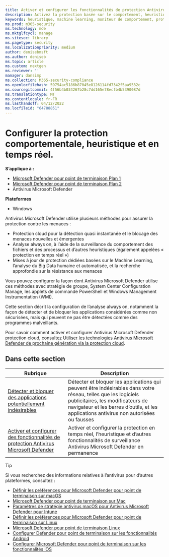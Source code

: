 ```yaml
---
title: Activer et configurer les fonctionnalités de protection Antivirus Microsoft Defender
description: Activez la protection basée sur le comportement, heuristique et en temps réel dans Microsoft Defender AV.
keywords: heuristique, machine learning, moniteur de comportement, protection en temps réel, always-on, Antivirus Microsoft Defender, logiciel anti-programme malveillant, sécurité, defender
ms.prod: m365-security
ms.technology: mde
ms.mktglfcycl: manage
ms.sitesec: library
ms.pagetype: security
ms.localizationpriority: medium
author: denisebmsft
ms.author: deniseb
ms.topic: article
ms.custom: nextgen
ms.reviewer: ''
manager: dansimp
ms.collection: M365-security-compliance
ms.openlocfilehash: 59754ac5186b87045e8126114fd7342f5aa9532c
ms.sourcegitcommit: 4f56b4b034267b28c7dd165e78ecfb4b5390087d
ms.translationtype: MT
ms.contentlocale: fr-FR
ms.lasthandoff: 04/12/2022
ms.locfileid: "64788851"
---
```

# <a name="configure-behavioral-heuristic-and-real-time-protection"></a>Configurer la protection comportementale, heuristique et en temps réel.


**S’applique à :**

- [Microsoft Defender pour point de terminaison Plan 1](https://go.microsoft.com/fwlink/p/?linkid=2154037)
- [Microsoft Defender pour point de terminaison Plan 2](https://go.microsoft.com/fwlink/p/?linkid=2154037)
- Antivirus Microsoft Defender 

**Plateformes**
- Windows

Antivirus Microsoft Defender utilise plusieurs méthodes pour assurer la protection contre les menaces :

- Protection cloud pour la détection quasi instantanée et le blocage des menaces nouvelles et émergentes
- Analyse always on, à l’aide de la surveillance du comportement des fichiers et des processus et d’autres heuristiques (également appelées « protection en temps réel »)
- Mises à jour de protection dédiées basées sur le Machine Learning, l’analyse du Big Data humaine et automatisée, et la recherche approfondie sur la résistance aux menaces

Vous pouvez configurer la façon dont Antivirus Microsoft Defender utilise ces méthodes avec stratégie de groupe, System Center Configuration Manage, les applets de commande PowerShell et Windows Management Instrumentation (WMI).

Cette section décrit la configuration de l’analyse always on, notamment la façon de détecter et de bloquer les applications considérées comme non sécurisées, mais qui peuvent ne pas être détectées comme des programmes malveillants.

Pour savoir comment activer et configurer Antivirus Microsoft Defender protection cloud, consultez [Utiliser les technologies Antivirus Microsoft Defender de prochaine génération via la protection cloud](cloud-protection-microsoft-defender-antivirus.md).

## <a name="in-this-section"></a>Dans cette section

| Rubrique|Description |
|---|---|
| [Détecter et bloquer des applications potentiellement indésirables](detect-block-potentially-unwanted-apps-microsoft-defender-antivirus.md)| Détecter et bloquer les applications qui peuvent être indésirables dans votre réseau, telles que les logiciels publicitaires, les modificateurs de navigateur et les barres d’outils, et les applications antivirus non autorisées ou fausses |
| [Activer et configurer des fonctionnalités de protection Antivirus Microsoft Defender](configure-real-time-protection-microsoft-defender-antivirus.md)|Activer et configurer la protection en temps réel, l’heuristique et d’autres fonctionnalités de surveillance Antivirus Microsoft Defender en permanence |

> [!TIP]
> Si vous recherchez des informations relatives à l’antivirus pour d’autres plateformes, consultez :
> - [Définir les préférences pour Microsoft Defender pour point de terminaison sur macOS](mac-preferences.md)
> - [Microsoft Defender pour point de terminaison sur Mac](microsoft-defender-endpoint-mac.md)
> - [Paramètres de stratégie antivirus macOS pour Antivirus Microsoft Defender pour Intune](/mem/intune/protect/antivirus-microsoft-defender-settings-macos)
> - [Définir les préférences pour Microsoft Defender pour point de terminaison sur Linux](linux-preferences.md)
> - [Microsoft Defender pour point de terminaison Linux](microsoft-defender-endpoint-linux.md)
> - [Configurer Defender pour point de terminaison sur les fonctionnalités Android](android-configure.md)
> - [Configurer Microsoft Defender pour point de terminaison sur les fonctionnalités iOS](ios-configure-features.md)
